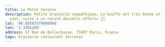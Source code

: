 ```yaml
---
title: Le Petit Varenne
description: Petite brasserie sympathique. La bouffe est très bonne et service très
  cool, suite à un retard desserts offerts 👌🏻
lat: '48.85507579999999'
lon: '2.3201269'
address: 57 Rue de Bellechasse, 75007 Paris, France
tags: brasserie restaurant terrasse
---
```

